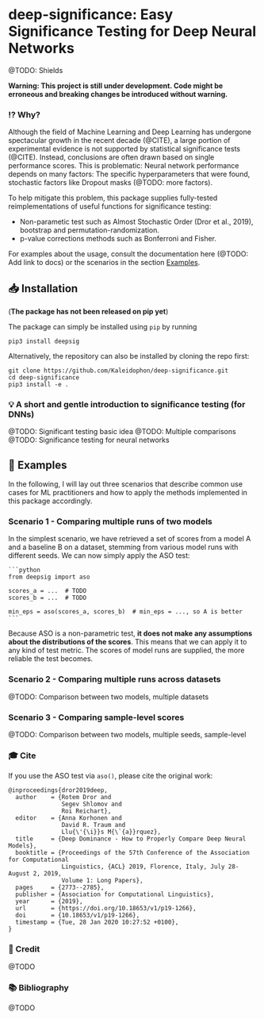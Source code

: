 # deep-significance: Easy Significance Testing for Deep Neural Networks

@TODO: Shields

**Warning: This project is still under development. Code might be erroneous and breaking changes be introduced without 
warning.**

### :interrobang: Why?

Although the field of Machine Learning and Deep Learning has undergone spectacular growth in the recent decade (@CITE),
a large portion of experimental evidence is not supported by statistical significance tests (@CITE). Instead, 
conclusions are often drawn based on single performance scores. This is problematic: Neural network performance depends
on many factors: The specific hyperparameters that were found, stochastic factors like Dropout masks (@TODO: more 
factors). 

To help mitigate this problem, this package supplies fully-tested reimplementations of useful functions for significance
testing:
* Non-parametic test such as Almost Stochastic Order (Dror et al., 2019), bootstrap and permutation-randomization.
* p-value corrections methods such as Bonferroni and Fisher. 

For examples about the usage, consult the documentation here (@TODO: Add link to docs) or the scenarios 
in the section [Examples](#examples).

## :inbox_tray: Installation

(**The package has not been released on pip yet**)

The package can simply be installed using `pip` by running

    pip3 install deepsig

Alternatively, the repository can also be installed by cloning the repo first:

    git clone https://github.com/Kaleidophon/deep-significance.git
    cd deep-significance 
    pip3 install -e .

### :bulb: A short and gentle introduction to significance testing (for DNNs)

@TODO: Significant testing basic idea
@TODO: Multiple comparisons
@TODO: Significance testing for neural networks

## :bookmark: Examples

In the following, I will lay out three scenarios that describe common use cases for ML practitioners and how to apply 
the methods implemented in this package accordingly.

### Scenario 1 - Comparing multiple runs of two models 

In the simplest scenario, we have retrieved a set of scores from a model A and a baseline B on a dataset, stemming from 
various model runs with different seeds. We can now simply apply the ASO test:

    ```python
    from deepsig import aso

    scores_a = ...  # TODO
    scores_b = ...  # TODO

    min_eps = aso(scores_a, scores_b)  # min_eps = ..., so A is better
    ```

Because ASO is a non-parametric test, **it does not make any assumptions about the distributions of the scores**. 
This means that we can apply it to any kind of test metric. The scores of model runs are supplied, the more reliable 
the test becomes.

### Scenario 2 - Comparing multiple runs across datasets

@TODO: Comparison between two models, multiple datasets

### Scenario 3 - Comparing sample-level scores

@TODO: Comparison between two models, multiple seeds, sample-level

### :mortar_board: Cite

If you use the ASO test via `aso()`, please cite the original work:

    @inproceedings{dror2019deep,
      author    = {Rotem Dror and
                   Segev Shlomov and
                   Roi Reichart},
      editor    = {Anna Korhonen and
                   David R. Traum and
                   Llu{\'{\i}}s M{\`{a}}rquez},
      title     = {Deep Dominance - How to Properly Compare Deep Neural Models},
      booktitle = {Proceedings of the 57th Conference of the Association for Computational
                   Linguistics, {ACL} 2019, Florence, Italy, July 28- August 2, 2019,
                   Volume 1: Long Papers},
      pages     = {2773--2785},
      publisher = {Association for Computational Linguistics},
      year      = {2019},
      url       = {https://doi.org/10.18653/v1/p19-1266},
      doi       = {10.18653/v1/p19-1266},
      timestamp = {Tue, 28 Jan 2020 10:27:52 +0100},
    }

### :medal_sports: Credit

@TODO

### :books: Bibliography

@TODO
